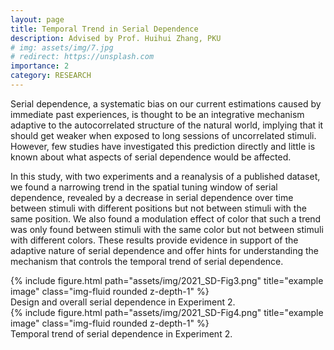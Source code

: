 ```yaml
---
layout: page
title: Temporal Trend in Serial Dependence
description: Advised by Prof. Huihui Zhang, PKU
# img: assets/img/7.jpg
# redirect: https://unsplash.com
importance: 2
category: RESEARCH
---
```


Serial dependence, a systematic bias on our current estimations caused by immediate past experiences, is thought to be an integrative mechanism adaptive to the autocorrelated structure of the natural world, implying that it should get weaker when exposed to long sessions of uncorrelated stimuli. However, few studies have investigated this prediction directly and little is known about what aspects of serial dependence would be affected. 

In this study, with two experiments and a reanalysis of a published dataset, we found a narrowing trend in the spatial tuning window of serial dependence, revealed by a decrease in serial dependence over time between stimuli with different positions but not between stimuli with the same position. We also found a modulation effect of color that such a trend was only found between stimuli with the same color but not between stimuli with different colors. These results provide evidence in support of the adaptive nature of serial dependence and offer hints for understanding the mechanism that controls the temporal trend of serial dependence.


<div class="row mt-5">
    <div class="col-sm mt-3 mt-md-0">
        {% include figure.html path="assets/img/2021_SD-Fig3.png" title="example image" class="img-fluid rounded z-depth-1" %}
    </div>
</div>
<div class="caption">
    Design and overall serial dependence in Experiment 2. 
</div>

<div class="row">
    <div class="col-sm mt-3 mt-md-0">
        {% include figure.html path="assets/img/2021_SD-Fig4.png" title="example image" class="img-fluid rounded z-depth-1" %}
    </div>
</div>
<div class="caption">
    Temporal trend of serial dependence in Experiment 2. 
</div>